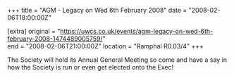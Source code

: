 +++
title = "AGM - Legacy on Wed 6th February 2008"
date = "2008-02-06T18:00:00Z"

[extra]
original = "https://uwcs.co.uk/events/agm-legacy-on-wed-6th-february-2008-1474489005759/"    
end = "2008-02-06T21:00:00Z"
location = "Ramphal R0.03/4"
+++

The Society will hold its Annual General Meeting so come and have a say in how the Society is run or even get elected onto the Exec\!

